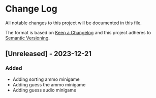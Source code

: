 # Change Log
All notable changes to this project will be documented in this file.

The format is based on [Keep a Changelog](http://keepachangelog.com/)
and this project adheres to [Semantic Versioning](http://semver.org/).

## [Unreleased] - 2023-12-21

### Added

- Adding sorting ammo minigame
- Adding guess the ammo minigame
- Adding guess audio minigame
